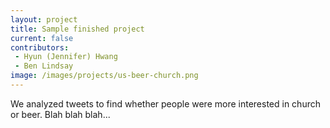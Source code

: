 ```yaml
---
layout: project
title: Sample finished project
current: false
contributors:
 - Hyun (Jennifer) Hwang
 - Ben Lindsay
image: /images/projects/us-beer-church.png
---
```


We analyzed tweets to find whether people were more interested in church or beer. Blah blah blah...

